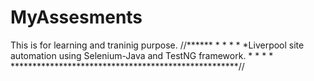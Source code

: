 # MyAssesments
This is for learning and traninig purpose.
//******
       *
       *
       *
       *
       *Liverpool site automation using Selenium-Java and TestNG framework.
       *
       *
       *
       *
       ****************************************************//
